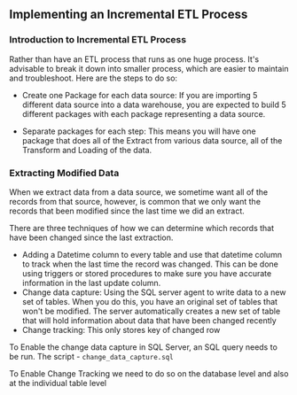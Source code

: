 ## Implementing an Incremental ETL Process

### Introduction to Incremental ETL Process
Rather than have an ETL process that runs as one huge process. It's advisable to break it down into smaller process, which are easier to maintain and troubleshoot. Here are the steps to do so:

- Create one Package for each data source: If you are importing 5 different data source into a data warehouse, you are expected to build 5 different packages with each package representing a data source.

- Separate packages for each step: This means you will have one package that does all of the Extract from various data source, all of the Transform and Loading of the data. 

### Extracting Modified Data
When we extract data from a data source, we sometime want all of the records from that source, however, is common that we only want the records that been modified since the last time we did an extract.

There are three techniques of how we can determine which records that have been changed since the last extraction.

- Adding a Datetime column to every table and use that datetime column to track when the last time the record was changed. This can be done using triggers or stored procedures to make sure you have accurate information in the last update column.
- Change data capture: Using the SQL server agent to write data to a new set of tables. When you do this, you have an original set of tables that won't be modified. The server automatically creates a new set of table that will hold information about data that have been changed recently
- Change tracking: This only stores key of changed row

To Enable the change data capture in SQL Server, an SQL query needs to be run. The script - `change_data_capture.sql`

To Enable Change Tracking we need to do so on the database level and also at the individual table level
